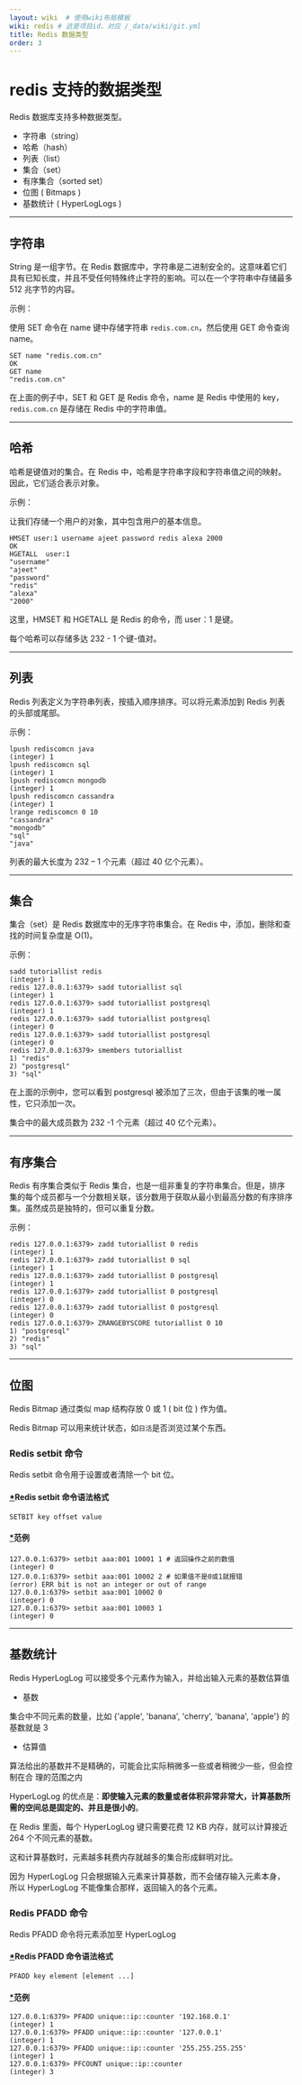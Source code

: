 ```yaml
---
layout: wiki  # 使用wiki布局模板
wiki: redis # 这是项目id，对应 /_data/wiki/git.yml
title: Redis 数据类型
order: 3
---
```


# redis 支持的数据类型

Redis 数据库支持多种数据类型。

- 字符串（string）
- 哈希（hash）
- 列表（list）
- 集合（set）
- 有序集合（sorted set）
- 位图 ( Bitmaps )
- 基数统计 ( HyperLogLogs )

------



## 字符串

String 是一组字节。在 Redis 数据库中，字符串是二进制安全的。这意味着它们具有已知长度，并且不受任何特殊终止字符的影响。可以在一个字符串中存储最多 512 兆字节的内容。

示例：

使用 SET 命令在 name 键中存储字符串 `redis.com.cn`，然后使用 GET 命令查询 name。

```
SET name "redis.com.cn"  
OK  
GET name   
"redis.com.cn" 
```

在上面的例子中，SET 和 GET 是 Redis 命令，name 是 Redis 中使用的 key，`redis.com.cn` 是存储在 Redis 中的字符串值。

------



## 哈希

哈希是键值对的集合。在 Redis 中，哈希是字符串字段和字符串值之间的映射。因此，它们适合表示对象。

示例：

让我们存储一个用户的对象，其中包含用户的基本信息。

```
HMSET user:1 username ajeet password redis alexa 2000  
OK  
HGETALL  user:1  
"username"  
"ajeet"  
"password"  
"redis"  
"alexa"  
"2000" 
```

这里，HMSET 和 HGETALL 是 Redis 的命令，而 user：1 是键。

每个哈希可以存储多达 232 - 1 个键-值对。

------



## 列表

Redis 列表定义为字符串列表，按插入顺序排序。可以将元素添加到 Redis 列表的头部或尾部。

示例：

```
lpush rediscomcn java  
(integer) 1  
lpush rediscomcn sql 
(integer) 1  
lpush rediscomcn mongodb 
(integer) 1  
lpush rediscomcn cassandra 
(integer) 1  
lrange rediscomcn 0 10  
"cassandra"  
"mongodb"  
"sql"  
"java"  
```

列表的最大长度为 232 – 1 个元素（超过 40 亿个元素）。

------



## 集合

集合（set）是 Redis 数据库中的无序字符串集合。在 Redis 中，添加，删除和查找的时间复杂度是 O(1)。

示例：

```
sadd tutoriallist redis  
(integer) 1  
redis 127.0.0.1:6379> sadd tutoriallist sql  
(integer) 1  
redis 127.0.0.1:6379> sadd tutoriallist postgresql  
(integer) 1  
redis 127.0.0.1:6379> sadd tutoriallist postgresql  
(integer) 0  
redis 127.0.0.1:6379> sadd tutoriallist postgresql  
(integer) 0  
redis 127.0.0.1:6379> smembers tutoriallist  
1) "redis"  
2) "postgresql"  
3) "sql" 
```

在上面的示例中，您可以看到 postgresql 被添加了三次，但由于该集的唯一属性，它只添加一次。

集合中的最大成员数为 232 -1 个元素（超过 40 亿个元素）。

------



## 有序集合

Redis 有序集合类似于 Redis 集合，也是一组非重复的字符串集合。但是，排序集的每个成员都与一个分数相关联，该分数用于获取从最小到最高分数的有序排序集。虽然成员是独特的，但可以重复分数。

示例：

```
redis 127.0.0.1:6379> zadd tutoriallist 0 redis  
(integer) 1  
redis 127.0.0.1:6379> zadd tutoriallist 0 sql  
(integer) 1  
redis 127.0.0.1:6379> zadd tutoriallist 0 postgresql  
(integer) 1  
redis 127.0.0.1:6379> zadd tutoriallist 0 postgresql  
(integer) 0  
redis 127.0.0.1:6379> zadd tutoriallist 0 postgresql  
(integer) 0  
redis 127.0.0.1:6379> ZRANGEBYSCORE tutoriallist 0 10  
1) "postgresql"  
2) "redis"  
3) "sql"   
```

------



## 位图

Redis Bitmap 通过类似 map 结构存放 0 或 1 ( bit 位 ) 作为值。

Redis Bitmap 可以用来统计状态，如`日活`是否浏览过某个东西。



### Redis setbit 命令

Redis setbit 命令用于设置或者清除一个 bit 位。



#### [*](https://redis.com.cn/redis-data-types.html#redis-setbit-命令语法格式)Redis setbit 命令语法格式

```
SETBIT key offset value
```



#### [*](https://redis.com.cn/redis-data-types.html#范例)范例

```
127.0.0.1:6379> setbit aaa:001 10001 1 # 返回操作之前的数值
(integer) 0
127.0.0.1:6379> setbit aaa:001 10002 2 # 如果值不是0或1就报错
(error) ERR bit is not an integer or out of range
127.0.0.1:6379> setbit aaa:001 10002 0
(integer) 0
127.0.0.1:6379> setbit aaa:001 10003 1
(integer) 0
```

------



## 基数统计

Redis HyperLogLog 可以接受多个元素作为输入，并给出输入元素的基数估算值

- 基数

集合中不同元素的数量，比如 {'apple', 'banana', 'cherry', 'banana', 'apple'} 的基数就是 3

- 估算值

算法给出的基数并不是精确的，可能会比实际稍微多一些或者稍微少一些，但会控制在合 理的范围之内

HyperLogLog 的优点是：**即使输入元素的数量或者体积非常非常大，计算基数所需的空间总是固定的、并且是很小的**。

在 Redis 里面，每个 HyperLogLog 键只需要花费 12 KB 内存，就可以计算接近 264 个不同元素的基数。

这和计算基数时，元素越多耗费内存就越多的集合形成鲜明对比。

因为 HyperLogLog 只会根据输入元素来计算基数，而不会储存输入元素本身，所以 HyperLogLog 不能像集合那样，返回输入的各个元素。



### Redis PFADD 命令

Redis PFADD 命令将元素添加至 HyperLogLog



#### [*](https://redis.com.cn/redis-data-types.html#redis-pfadd-命令语法格式)Redis PFADD 命令语法格式

```
PFADD key element [element ...]
```



#### [*](https://redis.com.cn/redis-data-types.html#范例)范例

```
127.0.0.1:6379> PFADD unique::ip::counter '192.168.0.1'
(integer) 1
127.0.0.1:6379> PFADD unique::ip::counter '127.0.0.1'
(integer) 1
127.0.0.1:6379> PFADD unique::ip::counter '255.255.255.255'
(integer) 1
127.0.0.1:6379> PFCOUNT unique::ip::counter
(integer) 3
```
